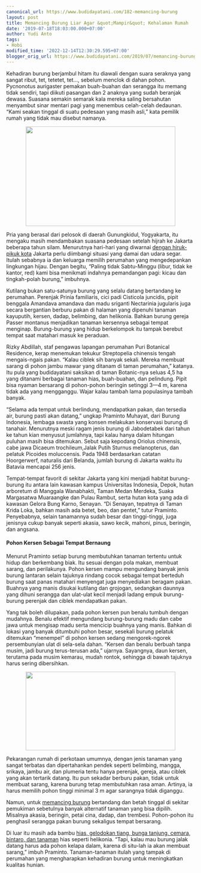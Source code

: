 ```yaml
---
canonical_url: https://www.budidayatani.com/182-memancing-burung
layout: post
title: Memancing Burung Liar Agar &quot;Mampir&quot; Kehalaman Rumah
date: '2019-07-18T18:03:00.000+07:00'
author: Yudi Anto
tags:
- Hobi
modified_time: '2022-12-14T12:30:29.595+07:00'
blogger_orig_url: https://www.budidayatani.com/2019/07/memancing-burung-liar-agar-kehalaman.html
---
```


<p>Kehadiran burung berjambul hitam itu diawali dengan suara seraknya yang sangat ribut, tet, tetetet, tet&#8230;, sebelum menclok di dahan pohon. Pycnonotus aurigaster pemakan buah-buahan dan serangga itu memang tidak sendiri, tapi diikuti pasangan dan 2 anaknya yang sudah beranjak dewasa. Suasana semakin semarak kala mereka saling bersahutan menyambut sinar mentari pagi yang menembus celah-celah dedaunan. “Kami seakan tinggal di suatu pedesaan yang masih asli,” kata pemilik rumah yang tidak mau disebut namanya.</p><div style="clear: both;text-align: center"><a style="margin-left: 1em;margin-right: 1em" href="https://i1.wp.com/1.bp.blogspot.com/-K00JIOKRZYk/XTBQ2q0hQUI/AAAAAAAADCU/O1q_msjeQxYxNITdINQRWkqIndrbO80pgCEwYBhgL/s1600/burung_800x534.jpg?ssl=1"><img loading="lazy" src="https://i2.wp.com/1.bp.blogspot.com/-K00JIOKRZYk/XTBQ2q0hQUI/AAAAAAAADCU/O1q_msjeQxYxNITdINQRWkqIndrbO80pgCEwYBhgL/s400/burung_800x534.jpg?resize=400%2C266&amp;ssl=1" width="400" height="266" border="0" data-original-height="534" data-original-width="800" data-recalc-dims="1" /></a></div><p>Pria yang berasal dari pelosok di daerah Gunungkidul, Yogyakarta, itu mengaku masih mendambakan suasana pedesaan setelah hijrah ke Jakarta beberapa tahun silam. Menurutnya hari-hari yang diwarnai <a href="https://www.budidayatani.com/2019/06/jababeka-botanic-gardens-kota-dengan.html" style="width: auto !important" data-wpil-post-to-="data-wpil-post-to-">dengan hiruk-pikuk kota</a> Jakarta perlu diimbangi situasi yang damai dan udara segar. Itulah sebabnya ia dan keluarga memilih perumahan yang mengedepankan lingkungan hijau. Dengan begitu, “Paling tidak Sabtu-Minggu (libur, tidak ke kantor, red) kami bisa menikmati indahnya pemandangan pagi: kicau dan tingkah-polah burung,” imbuhnya.</p><p>Kutilang bukan satu-satunya burung yang selalu datang bertandang ke perumahan. Perenjak Prinia familiaris, cici padi Cisticola juncidis, pipit benggala Amandava amandava dan madu sriganti Nectarinia jugularis juga secara bergantian berburu pakan di halaman yang dipenuhi tanaman kayuputih, kersen, dadap, belimbing, dan helikonia. Bahkan burung gereja Passer montanus menjadikan tanaman kersennya sebagai tempat menginap. Burung-burung yang hidup berkelompok itu tampak berebut tempat saat matahari masuk ke peraduan.</p><div style="clear: both;text-align: center"></div><p>Rizky Abdillah, staf pengawas lapangan perumahan Puri Botanical Residence, kerap menemukan tekukur Streptopelia chinensis tengah mengais-ngais pakan. “Kalau ciblek sih banyak sekali. Mereka membuat sarang di pohon jambu mawar yang ditanam di taman perumahan,” katanya. Itu pula yang budidayatani saksikan di taman Botanic-nya seluas 4,5 ha yang ditanami berbagai tanaman hias, buah-buahan, dan pelindung. Pipit bisa nyaman bersarang di pohon-pohon beringin setinggi 3—4 m, karena tidak ada yang mengganggu. Wajar kalau tambah lama populasinya tambah banyak.</p><p>“Selama ada tempat untuk berlindung, mendapatkan pakan, dan tersedia air, burung pasti akan datang,” ungkap Praminto Muhayat, dari Burung Indonesia, lembaga swasta yang konsen melakukan konservasi burung di tanahair. Menurutnya meski ragam jenis burung di Jabodetabek dari tahun ke tahun kian menyusut jumlahnya, tapi kalau hanya dalam hitungan puluhan masih bisa ditemukan. Sebut saja kepodang Oriolus chinensis, cabe jawa Dicaeum trochileum,Jalak Putih Sturnus melanopterus, dan pelatuk Picoides moluccensis. Pada 1948 berdasarkan catatan Hoorgerwerf, naturalis dari Belanda, jumlah burung di Jakarta waktu itu Batavia mencapai 256 jenis.</p><p>Tempat-tempat favorit di sekitar Jakarta yang kini menjadi habitat burung-burung itu antara lain kawasan kampus Universitas Indonesia, Depok, hutan arboretum di Manggala Wanabhakti, Taman Medan Merdeka, Suaka Margasatwa Muaraangke dan Pulau Rambut, serta hutan kota yang ada di kawasan Gelora Bung Karno, Senayan. “Di Senayan, tepatnya di Taman Krida Loka, bahkan masih ada betet, beo, dan pentet,” tutur Praminto. Penyebabnya, selain tanamannya sudah besar dan tinggi-tinggi, juga jenisnya cukup banyak seperti akasia, sawo kecik, mahoni, pinus, beringin, dan angsana.</p><h4>Pohon Kersen Sebagai Tempat Bernaung</h4><p>Menurut Praminto setiap burung membutuhkan tanaman tertentu untuk hidup dan berkembang biak. Itu sesuai dengan pola makan, membuat sarang, dan perilakunya. Pohon kersen mampu mengundang banyak jenis burung lantaran selain tajuknya rindang cocok sebagai tempat berteduh burung saat panas matahari menyengat juga menyediakan beragam pakan. Buahnya yang manis disukai kutilang dan grojogan, sedangkan daunnya yang dihuni serangga dan ulat-ulat kecil menjadi ladang empuk burung-burung perenjak dan ciblek mendapatkan pakan.</p><p>Yang tak boleh dilupakan, pada pohon kersen pun benalu tumbuh dengan mudahnya. Benalu efektif mengundang burung-burung madu dan cabe jawa untuk mengisap madu serta mencicip buahnya yang manis. Bahkan di lokasi yang banyak ditumbuhi pohon besar, sesekali burung pelatuk ditemukan “menempel” di pohon kersen sedang mengorek-ngorek persembunyian ulat di sela-sela dahan. “Kersen dan benalu berbuah tanpa musim, jadi burung terus-terusan ada,” ujarnya. Sayangnya, daun kersen, terutama pada musim kemarau, mudah rontok, sehingga di bawah tajuknya harus sering dibersihkan.</p><div style="clear: both;text-align: center"><a style="margin-left: 1em;margin-right: 1em" href="https://i2.wp.com/1.bp.blogspot.com/-1tiamSYcHrQ/XTBRZpb1FRI/AAAAAAAADCY/RfaWsD-WkDkTATiY13kQg50XA5_WnKHfACLcBGAs/s1600/burung_800x422.jpg?ssl=1"><img loading="lazy" src="https://i1.wp.com/1.bp.blogspot.com/-1tiamSYcHrQ/XTBRZpb1FRI/AAAAAAAADCY/RfaWsD-WkDkTATiY13kQg50XA5_WnKHfACLcBGAs/s400/burung_800x422.jpg?resize=400%2C210&amp;ssl=1" width="400" height="210" border="0" data-original-height="422" data-original-width="800" data-recalc-dims="1" /></a></div><p>Pekarangan rumah di perkotaan umumnya, dengan jenis tanaman yang sangat terbatas dan dipertahankan pendek seperti belimbing, mangga, srikaya, jambu air, dan plumeria tentu hanya perenjak, gereja, atau ciblek yang akan tertarik datang. Itu pun sekadar berburu pakan, tidak untuk membuat sarang, karena burung tetap membutuhkan rasa aman. Artinya, ia harus memilih pohon tinggi minimal 3 m agar sarangnya tidak diganggu.</p><p>Namun, untuk <a href="https://www.budidayatani.com/2019/07/cara-memancing-burung-walet-agar-mau.html" style="width: auto !important" data-wpil-post-to-="data-wpil-post-to-">memancing burung</a> bertandang dan betah tinggal di sekitar pemukiman sebetulnya banyak alternatif tanaman yang bisa dipilih. Misalnya akasia, beringin, petai cina, dadap, dan trembesi. Pohon-pohon itu penghasil serangga pakan burung sekaligus tempat bersarang.</p><p>Di luar itu masih ada bambu <a href="https://www.budidayatani.com/hobi/tanaman-hias" style="width: auto !important">hias, gelodokan tiang, bunga tanjung, cemara, bintaro, dan tanaman</a> hias seperti helikonia. “Tapi, kalau mau burung jalak datang harus ada pohon kelapa dalam, karena di situ-lah ia akan membuat sarang,” imbuh Praminto. Tanaman-tanaman itulah yang tampak di perumahan yang mengharapkan kehadiran burung untuk meningkatkan kualitas hunian.</p>